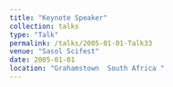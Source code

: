 ```yaml
---
title: "Keynote Speaker"
collection: talks
type: "Talk"
permalink: /talks/2005-01-01-Talk33
venue: "Sasol Scifest"
date: 2005-01-01
location: "Grahamstown  South Africa "
---
```

